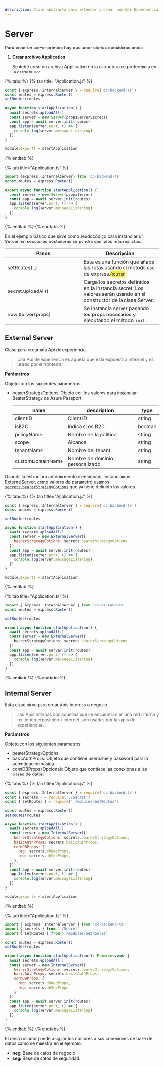 ```yaml
---
description: Clase abstracta para extender y crear una Api Experiencia o Api Negocio.
---
```


# Server

Para crear un server primero hay que tener ciertas consideraciones:

1.  **Crear archivo Application**

    Se debe crear un archivo Application en la estructura de preferencia en la carpeta `src`.

{% tabs %}
{% tab title="Application.js" %}
```javascript
const { express, InternalServer } = require('cc-backend-ts')
const routes = express.Router()
setRoutes(routes)

async function startApplication() {
  await secrets.uploadAll()
  const server = new Server(propsServerSecrets)
  const app = await server.init(routes)
  app.listen(server.port, () => {
    console.log(server.messageListening)
  })
}

module.exports = startApplication
```
{% endtab %}

{% tab title="Application.ts" %}
```typescript
import {express, InternalServer} from 'cc-backend-ts'
const routes = express.Router()

export async function startApplication() {
  const server = new Server(propsServer)
  const app = await server.init(routes)
  app.listen(server.port, () => {
    console.log(server.messageListening)
  })
}
```
{% endtab %}
{% endtabs %}

En el ejemplo básico que sirve como seudocódigo para instanciar un Server. En secciones posteriores se pondrá ejemplos más realistas.

<table><thead><tr><th width="234">Pasos</th><th>Descripcion</th></tr></thead><tbody><tr><td>setRoutes(..)</td><td>Esta es una función que añade las rutas usando el método <code>use</code> de express.<mark style="color:blue;"><code>Router</code></mark></td></tr><tr><td>secret.uploadAll()</td><td>Carga los secretos definidos en la instancia secret. Los valores serán usando en el constructor de la clase Server.</td></tr><tr><td>new Server(props)</td><td>Se instancia server pasando los props necesarios y ejecutando el método <code>init</code> .</td></tr></tbody></table>

## External Server

Clase para crear una Api de experiencia.&#x20;

> Una Api de experiencia es aquella que está expuesta a internet y es usado por el frontend.

**Parámetros**

Objeto con los siguientes parámetros:&#x20;

*   bearerStrategyOptions: Objeto con los valores para instanciar BearerStrategy de Azure Passport.&#x20;



    | name             | description                     | type    |
    | ---------------- | ------------------------------- | ------- |
    | clientID         | Client ID                       | string  |
    | isB2C            | Indica si es B2C                | boolean |
    | policyName       | Nombre de la política           | string  |
    | scope            | Alcance                         | string  |
    | tenantName       | Nombre del tenant               | string  |
    | customDomainName | Nombre de dominio personalizado | string  |

Usando la estructura anteriormente mencionada instanciamos ExternalServer, como valores de parametro usamos [`secrets.bearerStrategyOptions`](secret.md#extender-secretbase) que ya tiene definido los valores.

{% tabs %}
{% tab title="Application.js" %}
```javascript
const { express, InternalServer } = require('cc-backend-ts')
const routes = express.Router()

setRoutes(routes)

async function startApplication() {
  await secrets.uploadAll()
  const server = new ExternalServer({
    bearerStrategyOptions: secrets.bearerStrategyOptions
  })
  const app = await server.init(routes)
  app.listen(server.port, () => {
    console.log(server.messageListening)
  })
}

module.exports = startApplication
```
{% endtab %}

{% tab title="Application.ts" %}
```typescript
import { express, InternalServer } from 'cc-backend-ts'
const routes = express.Router()

setRoutes(routes)

export async function startApplication() {
  await secrets.uploadAll()
  const server = new ExternalServer({
    bearerStrategyOptions: secrets.bearerStrategyOptions
  })
  const app = await server.init(routes)
  app.listen(server.port, () => {
    console.log(server.messageListening)
  })
}
```
{% endtab %}
{% endtabs %}

## Internal Server

Esta clase sirve para crear Apis internas o negocio.

> Las Apis internas son aquellas que se encuentran en una red interna y no tienen exposición a internet, son usadas por las apis de experiencias.

**Parámetros**

Objeto con los siguientes parámetros:&#x20;

* bearerStrategyOptions
* basicAuthProps: Objeto que contiene username y password para la autenticación basica.
* connDBProps (Opcional): Objeto que contiene las conexiones a las bases de datos.

{% tabs %}
{% tab title="Application.js" %}
```javascript
const { express, InternalServer } = require('cc-backend-ts')
const { secrets } = require('./Secret')
const { setRoutes } = require('./modules/SetRoutes')

const routes = express.Router()
setRoutes(routes)

async function startApplication() {
  await secrets.uploadAll()
  const server = new InternalServer({
    bearerStrategyOptions: secrets.bearerStrategyOptions,
    basicAuthProps: secrets.basicAuthProps,
    connDBProps: {
      neg: secrets.dbNegProps,
      seg: secrets.dbSecProps,
    },
  })
  const app = await server.init(routes)
  app.listen(server.port, () => {
    console.log(server.messageListening)
  })
}

module.exports = startApplication
```
{% endtab %}

{% tab title="Application.ts" %}
```javascript
import { express, InternalServer } from 'cc-backend-ts'
import { secrets } from './Secret'
import { setRoutes } from './modules/SetRoutes'

const routes = express.Router()
setRoutes(routes)

export async function startApplication(): Promise<void> {
  await secrets.uploadAll()
  const server = new InternalServer({
    bearerStrategyOptions: secrets.bearerStrategyOptions,
    basicAuthProps: secrets.basicAuthProps,
    connDBProps: {
      neg: secrets.dbNegProps,
      seg: secrets.dbSecProps
    }
  })
  const app = await server.init(routes)
  app.listen(server.port, () => {
    console.log(server.messageListening)
  })
}
```
{% endtab %}
{% endtabs %}

El desarrollador puede asignar los nombres a sus conexiones de base de datos como se muestra en el ejemplo.

* **neg**: Base de datos de negocio
* **seg:** Base de datos de seguridad.



